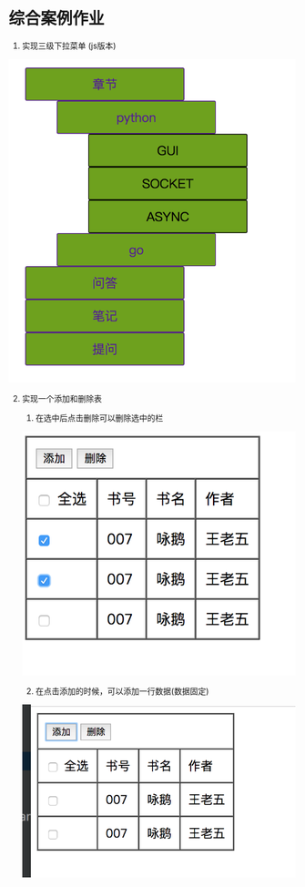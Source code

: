 # 综合案例作业

1. 实现三级下拉菜单 (js版本)

![](../../css/css_cases/homework3.png)

2. 实现一个添加和删除表

	1. 在选中后点击删除可以删除选中的栏
	
	![](add_del1.png)

	2. 在点击添加的时候，可以添加一行数据(数据固定)
	
	![](add_del2.png)